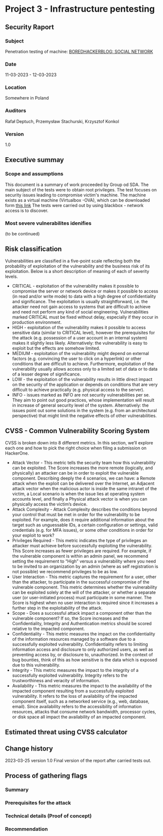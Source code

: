# Project 3 - Infrastructure pentesting
## Security Raport
### Subject
Penetration testing of machine: [BOREDHACKERBLOG: SOCIAL NETWORK](https://www.vulnhub.com/entry/boredhackerblog-social-network,454/)
### Date
11-03-2023 - 12-03-2023
### Location
Somewhere in Poland
### Auditors
Rafał Deptuch, Przemysław Stachurski, Krzysztof Konkol
### Version
1.0

## Executive summay
### Scope and assumptions
This document is a summary of work proceeded by Group od SDA. The main subject of the tests were to obtain root privileges. The test focuses on security issues leading to compromise victim's machine.
The machine exists as a virtual machine (Virtualbox -OVA), which can be downloaded form [this link](https://www.vulnhub.com/entry/boredhackerblog-social-network,454/)
The tests were carried out by using blackbox - network access is to discover.

### Most severe vulnerabilites idenifies

(to be continued)

## Risk classification 
Vulnerabilities are classified in a five-point scale reflecting both the probability of exploitation of the
vulnerability and the business risk of its exploitation. Below is a short description of meaning of each
of severity levels. 
 
- CRITICAL - exploitation of the vulnerability makes it possible to compromise the server
or network device or makes it possible to access (in read and/or write mode) to data with
a high degree of confidentiality and significance. The exploitation is usually
straightforward, i.e. the attacker need not gain access to systems that are difficult to
achieve and need not perform any kind of social engineering. Vulnerabilities marked
CRITICAL must be fixed without delay, especially if they occur in production environment. 
- HIGH - exploitation of the vulnerability makes it possible to access sensitive data (similar
to CRITICAL level), however the prerequisites for the attack (e.g. possession of a user
account in an internal system) makes it slightly less likely. Alternatively: the vulnerability
is easy to exploit but the effects are somehow limited. 
- MEDIUM - exploitation of the vulnerability might depend on external factors (e.g.
convincing the user to click on a hyperlink) or other conditions that are difficult to achieve.
Furthermore, exploitation of the vulnerability usually allows access only to a limited set of
data or to data of a lesser degree of significance. 
- LOW - the exploitation of the vulnerability results in little direct impact on the security of
the application or depends on conditions that are very difficult to achieve practically (e.g.
physical access to the server). 
- INFO - issues marked as INFO are not security vulnerabilities per se. They aim to point
out good practices, whose implementation will result in increase of general security level
of the system. Alternatively: the issues point out some solutions in the system (e.g. from
an architectural perspective) that might limit the negative effects of other vulnerabilities.

## CVSS - Common Vulnerability Scoring System
CVSS is broken down into 8 different metrics. In this section, we’ll explore each one and how to pick the right choice when filing a submission on HackerOne.

- Attack Vector - This metric tells the security team how this vulnerability can be exploited. The Score increases the more remote (logically, and physically) an attacker can be in order to exploit the vulnerable component. Describing deeply the 4 scenarios, we can have: a Remote attack when the exploit can be delivered over the Internet, an Adjacent attack vector when the malicious actor is inside the same intranet of the victim, a Local scenario is when the issue lies at operating system accounts level, and finally a Physical attack vector is when you can physically access the victim’s device.
- Attack Complexity - Attack Complexity describes the conditions beyond your control that must be met in order for the vulnerability to be exploited. For example, does it require additional information about the target such as unguessable IDs, a certain configuration or settings, valid credentials (e.g. for MFA issues), or some other conditions in order for your exploit to work?
- Privileges Required - This metric indicates the type of privileges an attacker must achieve before successfully exploiting the vulnerability. This Score increases as fewer privileges are required. For example, if the vulnerable component is within an admin panel, we recommend setting the requirement to “High” versus a vulnerability where you need to be invited to an organization by an admin (where as self registration is not possible) we recommend privileges to be as low.
- User Interaction - This metric captures the requirement for a user, other than the attacker, to participate in the successful compromise of the vulnerable component. This metric determines whether the vulnerability can be exploited solely at the will of the attacker, or whether a separate user (or user-initiated process) must participate in some manner. The Score is highest when no user interaction is required since it increases a further step in the exploitability of the attack.
- Scope - Does a successful attack impact a component other than the vulnerable component? If so, the Score increases and the Confidentiality, Integrity and Authentication metrics should be scored relative to the impacted component.
- Confidentiality - This metric measures the impact on the confidentiality of the information resources managed by a software due to a successfully exploited vulnerability. Confidentiality refers to limiting information access and disclosure to only authorized users, as well as preventing access by, or disclosure to, unauthorized. In the context of bug bounties, think of this as how sensitive is the data which is exposed due to this vulnerability.
- Integrity - This metric measures the impact to the integrity of a successfully exploited vulnerability. Integrity refers to the trustworthiness and veracity of information.
- Availability - This metric measures the impact to the availability of the impacted component resulting from a successfully exploited vulnerability. It refers to the loss of availability of the impacted component itself, such as a networked service (e.g., web, database, email). Since availability refers to the accessibility of information resources, attacks that consume network bandwidth, processor cycles, or disk space all impact the availability of an impacted component.

## Estimated threat using CVSS calculator


## Change history

2023-03-25 version 1.0 Final version of the report after carried tests out.

## Process of gathering flags

### Summary


### Prerequisites for the attack


### Technical details (Proof of concept)




### Recommendation
